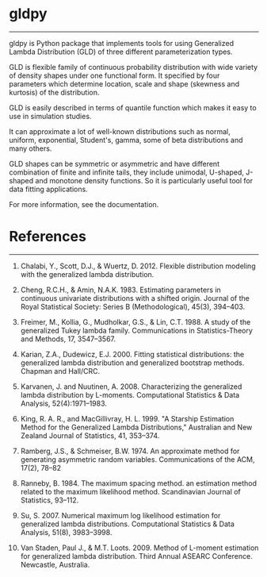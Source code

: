 # gldpy

_______

gldpy is Python package that implements  tools for using Generalized Lambda Distribution (GLD) of three different parameterization types.

GLD is flexible family of continuous probability distribution with wide variety of density shapes under one functional form. It specified by four parameters which determine location, scale and shape (skewness and kurtosis) of the distribution.

GLD is easily described in terms of quantile function which makes it easy to use in simulation studies. 

It can approximate a lot of well-known distributions such as normal, uniform, exponential, Student's, gamma, some of beta distributions and many others. 

GLD shapes can be symmetric or asymmetric  and have different combination of finite and infinite tails, they include unimodal, U-shaped, J-shaped and monotone density functions. So it is particularly useful tool for data fitting applications.

For more information, see the documentation.

# References

_______

1. Chalabi, Y., Scott, D.J., & Wuertz, D. 2012. Flexible distribution modeling with the generalized lambda distribution.

2. Cheng, R.C.H., & Amin, N.A.K. 1983. Estimating parameters in continuous univariate distributions with a shifted origin. Journal of the Royal Statistical Society: Series B (Methodological), 45(3), 394–403.

3. Freimer, M., Kollia, G., Mudholkar, G.S., & Lin, C.T. 1988. A study of the generalized Tukey lambda family. Communications in Statistics-Theory and Methods, 17, 3547–3567. 

4. Karian, Z.A., Dudewicz, E.J. 2000. Fitting statistical distributions: the generalized lambda distribution and generalized bootstrap methods. Chapman and Hall/CRC.

5. Karvanen, J. and Nuutinen, A. 2008. Characterizing the generalized lambda distribution by L-moments. Computational Statistics & Data Analysis, 52(4):1971–1983. 

6. King, R. A. R., and MacGillivray, H. L. 1999. "A Starship Estimation Method for the Generalized Lambda Distributions," Australian and New Zealand Journal of Statistics, 41, 353–374. 
7.   Ramberg, J.S., & Schmeiser, B.W. 1974. An approximate method for generating asymmetric random variables. Communications of the ACM, 17(2), 78–82   
8.   Ranneby, B. 1984. The maximum spacing method. an estimation method related to the maximum likelihood method. Scandinavian Journal of Statistics, 93–112.
9.   Su, S. 2007. Numerical maximum log likelihood estimation for generalized lambda distributions. Computational Statistics & Data Analysis, 51(8), 3983–3998. 
10.  Van Staden, Paul J., & M.T. Loots. 2009. Method of L-moment estimation for generalized lambda distribution. Third Annual ASEARC Conference. Newcastle, Australia.